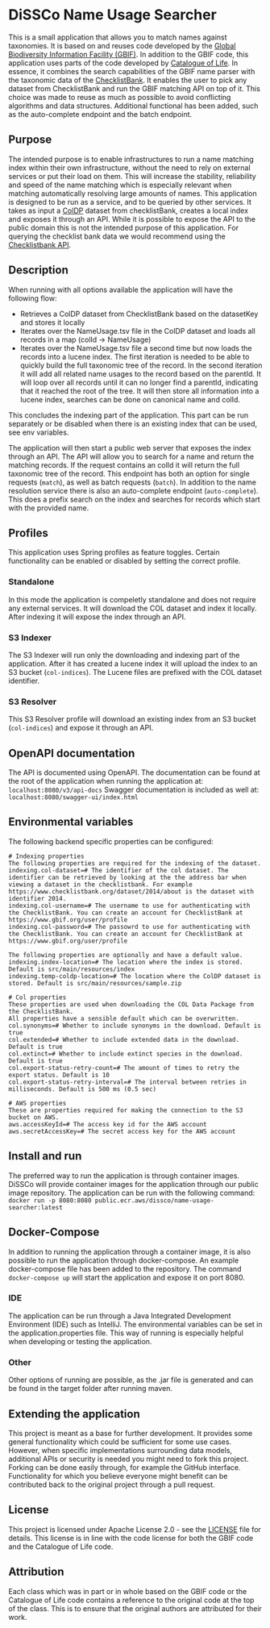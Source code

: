 # DiSSCo Name Usage Searcher

This is a small application that allows you to match names against taxonomies.
It is based on and reuses code developed by the [Global Biodiversity Information Facility (GBIF)](https://www.gbif.org/).
In addition to the GBIF code, this application uses parts of the code developed by [Catalogue of Life](https://www.catalogueoflife.org/).
In essence, it combines the search capabilities of the GBIF name parser with the taxonomic data of the [ChecklistBank](https://www.checklistbank.org/).
It enables the user to pick any dataset from ChecklistBank and run the GBIF matching API on top of it.
This choice was made to reuse as much as possible to avoid conflicting algorithms and data structures.
Additional functional has been added, such as the auto-complete endpoint and the batch endpoint.

## Purpose
The intended purpose is to enable infrastructures to run a name matching index within their own infrastructure, without the need to rely on external services or put their load on them.
This will increase the stability, reliability and speed of the name matching which is especially relevant when matching automatically resolving large amounts of names.
This application is designed to be run as a service, and to be queried by other services.
It takes as input a [ColDP](https://github.com/CatalogueOfLife/coldp) dataset from checklistBank, creates a local index and exposes it through an API.
While it is possible to expose the API to the public domain this is not the intended purpose of this application.
For querying the checklist bank data we would recommend using the [Checklistbank API](https://api.checklistbank.org/).

## Description
When running with all options available the application will have the following flow:
- Retrieves a ColDP dataset from ChecklistBank based on the datasetKey and stores it locally
- Iterates over the NameUsage.tsv file in the ColDP dataset and loads all records in a map (colId -> NameUsage)
- Iterates over the NameUsage.tsv file a second time but now loads the records into a lucene index. 
The first iteration is needed to be able to quickly build the full taxonomic tree of the record.
In the second iteration it will add all related name usages to the record based on the parentId.
It will loop over all records until it can no longer find a parentId, indicating that it reached the root of the tree.
It will then store all information into a lucene index, searches can be done on canonical name and colId.

This concludes the indexing part of the application.
This part can be run separately or be disabled when there is an existing index that can be used, see env variables.

The application will then start a public web server that exposes the index through an API.
The API will allow you to search for a name and return the matching records.
If the request contains an colId it will return the full taxonomic tree of the record.
This endpoint has both an option for single requests (`match`), as well as batch requests (`batch`).
In addition to the name resolution service there is also an auto-complete endpoint (`auto-complete`).
This does a prefix search on the index and searches for records which start with the provided name.

## Profiles
This application uses Spring profiles as feature toggles.
Certain functionality can be enabled or disabled by setting the correct profile.
### Standalone
In this mode the application is compeletly standalone and does not require any external services.
It will download the COL dataset and index it locally.
After indexing it will expose the index through an API.
### S3 Indexer
The S3 Indexer will run only the downloading and indexing part of the application.
After it has created a lucene index it will upload the index to an S3 bucket (`col-indices`).
The Lucene files are prefixed with the COL dataset identifier.
### S3 Resolver
This S3 Resolver profile will download an existing index from an S3 bucket (`col-indices`) and expose it through an API.

## OpenAPI documentation
The API is documented using OpenAPI.
The documentation can be found at the root of the application when running the application at: `localhost:8080/v3/api-docs`
Swagger documentation is included as well at: `localhost:8080/swagger-ui/index.html`

## Environmental variables
The following backend specific properties can be configured:

```
# Indexing properties
The following properties are required for the indexing of the dataset.
indexing.col-dataset=# The identifier of the col dataset. The identifier can be retrieved by looking at the the address bar when viewing a dataset in the checklistbank. For example https://www.checklistbank.org/dataset/2014/about is the dataset with identifier 2014.
indexing.col-username=# The username to use for authenticating with the ChecklistBank. You can create an account for ChecklistBank at https://www.gbif.org/user/profile
indexing.col-password=# The passowrd to use for authenticating with the ChecklistBank. You can create an account for ChecklistBank at https://www.gbif.org/user/profile

The following properties are optionally and have a default value.
indexing.index-location=# The location where the index is stored. Default is src/main/resources/index
indexing.temp-coldp-location=# The location where the ColDP dataset is stored. Default is src/main/resources/sample.zip

# Col properties
These properties are used when downloading the COL Data Package from the ChecklistBank.
All properties have a sensible default which can be overwritten.
col.synonyms=# Whether to include synonyms in the download. Default is true
col.extended=# Whether to include extended data in the download. Default is true
col.extinct=# Whether to include extinct species in the download. Default is true
col.export-status-retry-count=# The amount of times to retry the export status. Default is 10
col.export-status-retry-interval=# The interval between retries in milliseconds. Default is 500 ms (0.5 sec)

# AWS properties
These are properties required for making the connection to the S3 bucket on AWS.
aws.accessKeyId=# The access key id for the AWS account
aws.secretAccessKey=# The secret access key for the AWS account
```

## Install and run
The preferred way to run the application is through container images.
DiSSCo will provide container images for the application through our public image repository.
The application can be run with the following command:
```docker run -p 8080:8080 public.ecr.aws/dissco/name-usage-searcher:latest```

## Docker-Compose
In addition to running the application through a container image, it is also possible to run the application through docker-compose.
An example docker-compose file has been added to the repository.
The command `docker-compose up` will start the application and expose it on port 8080.

### IDE
The application can be run through a Java Integrated Development Environment (IDE) such as IntelliJ.
The environmental variables can be set in the application.properties file.
This way of running is especially helpful when developing or testing the application.

### Other
Other options of running are possible, as the .jar file is generated and can be found in the target folder after running maven.

## Extending the application
This project is meant as a base for further development.
It provides some general functionality which could be sufficient for some use cases.
However, when specific implementations surrounding data models, additional APIs or security is needed you might need to fork this project.
Forking can be done easily through, for example the GitHub interface.
Functionality for which you believe everyone might benefit can be contributed back to the original project through a pull request.

## License
This project is licensed under Apache License 2.0 - see the [LICENSE](LICENSE) file for details.
This license is in line with the code license for both the GBIF code and the Catalogue of Life code.

## Attribution
Each class which was in part or in whole based on the GBIF code or the Catalogue of Life code contains a reference to the original code at the top of the class.
This is to ensure that the original authors are attributed for their work.

